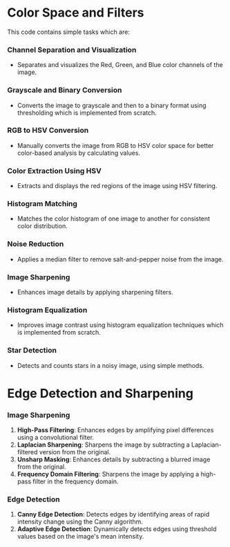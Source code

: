 
# Color Space and Filters

This code contains simple tasks which are:

### **Channel Separation and Visualization**
   - Separates and visualizes the Red, Green, and Blue color channels of the image.

### **Grayscale and Binary Conversion**
   - Converts the image to grayscale and then to a binary format using thresholding which is implemented from scratch.

### **RGB to HSV Conversion**
   - Manually converts the image from RGB to HSV color space for better color-based analysis by calculating values.

### **Color Extraction Using HSV**
   - Extracts and displays the red regions of the image using HSV filtering.

### **Histogram Matching**
   - Matches the color histogram of one image to another for consistent color distribution.

### **Noise Reduction**
   - Applies a median filter to remove salt-and-pepper noise from the image.

### **Image Sharpening**
   - Enhances image details by applying sharpening filters.

### **Histogram Equalization**
   - Improves image contrast using histogram equalization techniques which is implemented from scratch.

### **Star Detection**
   - Detects and counts stars in a noisy image, using simple methods.

# Edge Detection and Sharpening

### Image Sharpening

1. **High-Pass Filtering**: Enhances edges by amplifying pixel differences using a convolutional filter.
1. **Laplacian Sharpening**: Sharpens the image by subtracting a Laplacian-filtered version from the original.
1. **Unsharp Masking**: Enhances details by subtracting a blurred image from the original.
1. **Frequency Domain Filtering**: Sharpens the image by applying a high-pass filter in the frequency domain.

### Edge Detection

1. **Canny Edge Detection**: Detects edges by identifying areas of rapid intensity change using the Canny algorithm.
1. **Adaptive Edge Detection**: Dynamically detects edges using threshold values based on the image's mean intensity.

